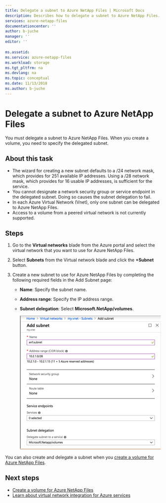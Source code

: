 ```yaml
---
title: Delegate a subnet to Azure NetApp Files | Microsoft Docs
description: Describes how to delegate a subnet to Azure NetApp Files.
services: azure-netapp-files
documentationcenter: ''
author: b-juche
manager: ''
editor: ''

ms.assetid:
ms.service: azure-netapp-files
ms.workload: storage
ms.tgt_pltfrm: na
ms.devlang: na
ms.topic: conceptual
ms.date: 11/13/2018
ms.author: b-juche
---
```

# Delegate a subnet to Azure NetApp Files 

You must delegate a subnet to Azure NetApp Files.   When you create a volume, you need to specify the delegated subnet.

## About this task
* The wizard for creating a new subnet defaults to a /24 network mask, which provides for 251 available IP addresses. Using a /28 network mask, which provides for 16 usable IP addresses, is sufficient for the service.
* You cannot designate a network security group or service endpoint in the delegated subnet. Doing so causes the subnet delegation to fail.
* In each Azure Virtual Network (Vnet), only one subnet can be delegated to Azure NetApp Files.
* Access to a volume from a peered virtual network is not currently supported.

## Steps 
1.	Go to the **Virtual networks** blade from the Azure portal and select the virtual network that you want to use for Azure NetApp Files.    

1. Select **Subnets** from the Virtual network blade and click the **+Subnet** button. 

1. Create a new subnet to use for Azure NetApp Files by completing the following required fields in the Add Subnet page:
    * **Name**: Specify the subnet name.
    * **Address range**: Specify the IP address range.
    * **Subnet delegation**: Select **Microsoft.NetApp/volumes**. 

      ![Subnet delegation](../media/azure-netapp-files/azure-netapp-files-subnet-delegation.png)
    
You can also create and delegate a subnet when you [create a volume for Azure NetApp Files](azure-netapp-files-create-volumes.md). 

## Next steps  
* [Create a volume for Azure NetApp Files](azure-netapp-files-create-volumes.md)
* [Learn about virtual network integration for Azure services](https://docs.microsoft.com/azure/virtual-network/virtual-network-for-azure-services)


